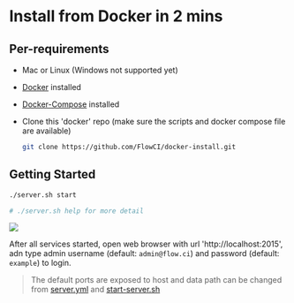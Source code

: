 # Install from Docker in 2 mins

## Per-requirements

- Mac or Linux (Windows not supported yet)

- [Docker](https://docs.docker.com/install/) installed

- [Docker-Compose](https://docs.docker.com/compose/install/) installed

- Clone this 'docker' repo (make sure the scripts and docker compose file are available)

    ```bash
    git clone https://github.com/FlowCI/docker-install.git
    ```

## Getting Started

```bash
./server.sh start

# ./server.sh help for more detail
```

![](https://github.com/FlowCI/docs/raw/master/src/start_server.gif)


After all services started, open web browser with url 'http://localhost:2015', adn type admin username (default: `admin@flow.ci`) and password (default: `example`) to login.

> The default ports are exposed to host and data path can be changed from [server.yml](./server.yml) and [start-server.sh](./server.sh)

